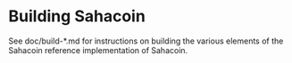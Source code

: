 Building Sahacoin
================

See doc/build-*.md for instructions on building the various
elements of the Sahacoin reference implementation of Sahacoin.
